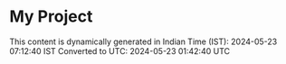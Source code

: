 # My Project

This content is dynamically generated in Indian Time (IST): 2024-05-23 07:12:40 IST
Converted to UTC: 2024-05-23 01:42:40 UTC
